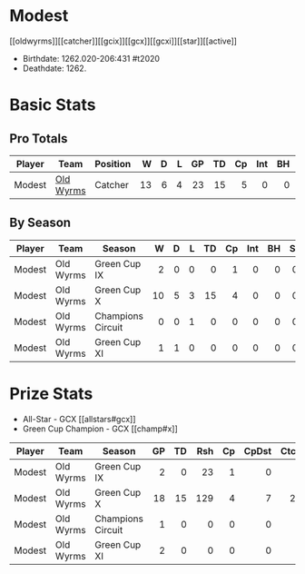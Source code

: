 # Modest

[[oldwyrms]][[catcher]][[gcix]][[gcx]][[gcxi]][[star]][[active]]

* Birthdate: 1262.020-206:431 #t2020
* Deathdate: 1262.

# Basic Stats

## Pro Totals

| Player           | Team        | Position      | W | D | L | GP | TD | Cp | Int | BH | SI | Ki | MVP | SPP |
|------------------|-------------|---------------|--:|--:|--:|---:|---:|---:|----:|---:|---:|---:|----:|----:|
| Modest | [Old Wyrms](../teams/oldwyrms) | Catcher  |   13 |    6 |    4 |   23 |   15 |    5 |    0 |    0 |    0 |    0 |    4 |   70 |


## By Season

| Player | Team         | Season          | W | D | L | TD | Cp | Int | BH | SI | Ki | MVP | SPP |
|--------|--------------|-----------------|--:|--:|--:|---:|---:|----:|---:|---:|---:|----:|----:|
| Modest | Old Wyrms | Green Cup IX      |    2 |    0 |    0 |    0 |    1 |    0 |    0 |    0 |    0 |    1 |    6 |
| Modest | Old Wyrms | Green Cup X       |   10 |    5 |    3 |   15 |    4 |    0 |    0 |    0 |    0 |    2 |   59 |
| Modest | Old Wyrms | Champions Circuit |    0 |    0 |    1 |    0 |    0 |    0 |    0 |    0 |    0 |    1 |    5 |
| Modest | Old Wyrms | Green Cup XI      |    1 |    1 |    0 |    0 |    0 |    0 |    0 |    0 |    0 |    0 |    0 |


# Prize Stats

* All-Star - GCX [[allstars#gcx]]
* Green Cup Champion - GCX [[champ#x]]

| Player | Team         | Season          | GP | TD | Rsh | Cp | CpDst | Ctch | Int | Cas | Blk | Sck | MVP | SPP |
|--------|--------------|-----------------|---:|---:|----:|---:|------:|-----:|----:|----:|----:|----:|----:|----:|
| Modest | Old Wyrms | Green Cup IX      |  2 |    0 |   23 |    1 |     0 |    2 |    0 |    0 |    2 |    0 |    1 |    6 |
| Modest | Old Wyrms | Green Cup X       | 18 |   15 |  129 |    4 |     7 |   20 |    0 |    0 |   53 |    0 |    2 |   59 |
| Modest | Old Wyrms | Champions Circuit |  1 |    0 |    0 |    0 |     0 |    0 |    0 |    0 |    0 |    0 |    1 |    5 |
| Modest | Old Wyrms | Green Cup XI      |  2 |    0 |    0 |    0 |     0 |    0 |    0 |    0 |    5 |    2 |    0 |    0 |

